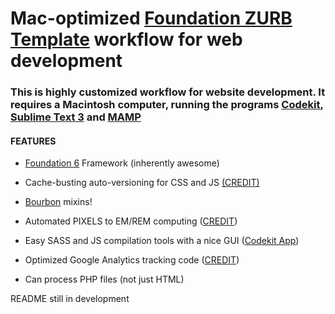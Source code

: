 # Mac-optimized [Foundation ZURB Template](https://github.com/zurb/foundation-zurb-template) workflow for web development

### This is highly customized workflow for website development. It requires a Macintosh computer, running the programs [Codekit](https://incident57.com/codekit/index.html), [Sublime Text 3](https://www.sublimetext.com/3) and [MAMP](https://www.mamp.info/en/)

#### **FEATURES**

* [Foundation 6](http://foundation.zurb.com/sites/docs/) Framework (inherently awesome) 

* Cache-busting auto-versioning for CSS and JS [(CREDIT)](http://www.particletree.com/notebook/automatically-version-your-css-and-javascript-files/)

* [Bourbon](http://bourbon.io) mixins!

* Automated PIXELS to EM/REM computing ([CREDIT](http://bourbon.io/docs/#px-to-rem))

* Easy SASS and JS compilation tools with a nice GUI ([Codekit App](https://incident57.com/codekit/index.html))

* Optimized Google Analytics tracking code ([CREDIT](https://github.com/h5bp/html5-boilerplate/pull/1660#issuecomment-89815017))

* Can process PHP files (not just HTML)

README still in development
